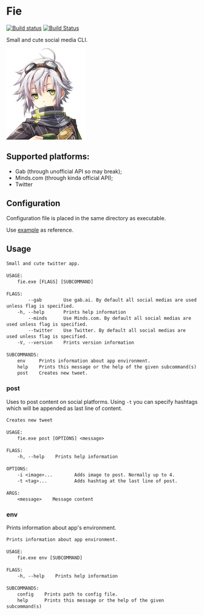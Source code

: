 # Fie

[![Build status](https://ci.appveyor.com/api/projects/status/oc937oppd38x1y4y/branch/master?svg=true)](https://ci.appveyor.com/project/DoumanAsh/fie/branch/master)
[![Build Status](https://travis-ci.org/DoumanAsh/fie.svg?branch=master)](https://travis-ci.org/DoumanAsh/fie)

Small and cute social media CLI.

![Icon](icon.jpg)

## Supported platforms:

* Gab (through unofficial API so may break);
* Minds.com (through kinda official API);
* Twitter

## Configuration

Configuration file is placed in the same directory as executable.

Use [example](fie.toml) as reference.

## Usage

```
Small and cute twitter app.

USAGE:
    fie.exe [FLAGS] [SUBCOMMAND]

FLAGS:
        --gab        Use gab.ai. By default all social medias are used unless flag is specified.
    -h, --help       Prints help information
        --minds      Use Minds.com. By default all social medias are used unless flag is specified.
        --twitter    Use Twitter. By default all social medias are used unless flag is specified.
    -V, --version    Prints version information

SUBCOMMANDS:
    env     Prints information about app environment.
    help    Prints this message or the help of the given subcommand(s)
    post    Creates new tweet.
```

### post

Uses to post content on social platforms.
Using `-t` you can specify hashtags which will be appended as last line of content.

```
Creates new tweet

USAGE:
    fie.exe post [OPTIONS] <message>

FLAGS:
    -h, --help    Prints help information

OPTIONS:
    -i <image>...        Adds image to post. Normally up to 4.
    -t <tag>...          Adds hashtag at the last line of post.

ARGS:
    <message>    Message content
```

### env

Prints information about app's environment.

```
Prints information about app environment.

USAGE:
    fie.exe env [SUBCOMMAND]

FLAGS:
    -h, --help    Prints help information

SUBCOMMANDS:
    config    Prints path to config file.
    help      Prints this message or the help of the given subcommand(s)
```
